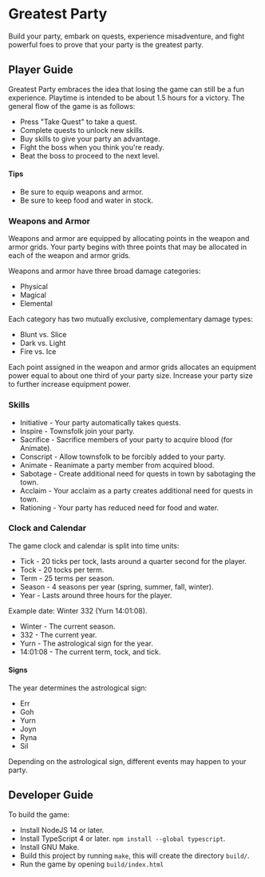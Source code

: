 # Greatest Party

Build your party, embark on quests, experience misadventure, and fight powerful
foes to prove that your party is the greatest party.

## Player Guide

Greatest Party embraces the idea that losing the game can still be a fun
experience. Playtime is intended to be about 1.5 hours for a victory. The
general flow of the game is as follows:

* Press "Take Quest" to take a quest.
* Complete quests to unlock new skills.
* Buy skills to give your party an advantage.
* Fight the boss when you think you're ready.
* Beat the boss to proceed to the next level.

#### Tips

* Be sure to equip weapons and armor.
* Be sure to keep food and water in stock.

### Weapons and Armor

Weapons and armor are equipped by allocating points in the weapon and armor
grids. Your party begins with three points that may be allocated in each of the
weapon and armor grids.

Weapons and armor have three broad damage categories:

* Physical
* Magical
* Elemental

Each category has two mutually exclusive, complementary damage types:

* Blunt vs. Slice
* Dark vs. Light
* Fire vs. Ice

Each point assigned in the weapon and armor grids allocates an equipment power
equal to about one third of your party size. Increase your party size to further
increase equipment power.

### Skills

* Initiative - Your party automatically takes quests.
* Inspire - Townsfolk join your party.
* Sacrifice - Sacrifice members of your party to acquire blood (for Animate).
* Conscript - Allow townsfolk to be forcibly added to your party.
* Animate - Reanimate a party member from acquired blood.
* Sabotage - Create additional need for quests in town by sabotaging the town.
* Acclaim - Your acclaim as a party creates additional need for quests in town.
* Rationing - Your party has reduced need for food and water.

### Clock and Calendar

The game clock and calendar is split into time units:

* Tick - 20 ticks per tock, lasts around a quarter second for the player.
* Tock - 20 tocks per term.
* Term - 25 terms per season.
* Season - 4 seasons per year (spring, summer, fall, winter).
* Year - Lasts around three hours for the player.

Example date: Winter 332 (Yurn 14:01:08).

* Winter - The current season.
* 332 - The current year.
* Yurn - The astrological sign for the year.
* 14:01:08 - The current term, tock, and tick.

#### Signs

The year determines the astrological sign:

* Err
* Goh
* Yurn
* Joyn
* Ryna
* Sil

Depending on the astrological sign, different events may happen to your party.

## Developer Guide

To build the game:

* Install NodeJS 14 or later.
* Install TypeScript 4 or later. `npm install --global typescript`.
* Install GNU Make.
* Build this project by running `make`, this will create the directory `build/`.
* Run the game by opening `build/index.html`
